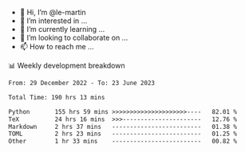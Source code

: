 - 👋 Hi, I’m @le-martin
- 👀 I’m interested in ...
- 🌱 I’m currently learning ...
- 💞️ I’m looking to collaborate on ...
- 📫 How to reach me ...

<!---
Tutorial for using WakaTime stats in GitHub profile: https://github.com/athul/waka-readme
-->

📊 Weekly development breakdown
<!--START_SECTION:waka-->

```txt
From: 29 December 2022 - To: 23 June 2023

Total Time: 190 hrs 13 mins

Python       155 hrs 59 mins >>>>>>>>>>>>>>>>>>>>>----   82.01 %
TeX          24 hrs 16 mins  >>>----------------------   12.76 %
Markdown     2 hrs 37 mins   -------------------------   01.38 %
TOML         2 hrs 23 mins   -------------------------   01.25 %
Other        1 hr 33 mins    -------------------------   00.82 %
```

<!--END_SECTION:waka-->

<!---
le-martin/le-martin is a ✨ special ✨ repository because its `README.md` (this file) appears on your GitHub profile.
You can click the Preview link to take a look at your changes.
--->
